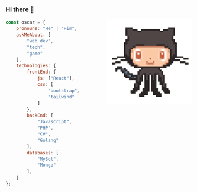 ### Hi there 👋

<img align='right' src="https://raw.githubusercontent.com/iCharlesZ/FigureBed/master/img/octocat.gif" width="230">

```javascript
const oscar = {
    pronouns: "He" | "Him",
    askMeAbout: [
        "web dev",
        "tech",
        "game"
    ],
    technologies: {
        frontEnd: {
            js: ["React"],
            css: [
                "bootstrap",
                "tailwind"
            ]
        },
        backEnd: [
            "Javascript",
            "PHP",
            "C#",
            "Golang"
        ],
        databases: [
            "MySql",
            "Mongo"
        ],
    }
};
```

<!--
**Kafeiih/kafeiih** is a ✨ _special_ ✨ repository because its `README.md` (this file) appears on your GitHub profile.

Here are some ideas to get you started:

- 🔭 I’m currently working on ...
- 🌱 I’m currently learning ...
- 👯 I’m looking to collaborate on ...
- 🤔 I’m looking for help with ...
- 💬 Ask me about ...
- 📫 How to reach me: ...
- 😄 Pronouns: ...
- ⚡ Fun fact: ...
-->
